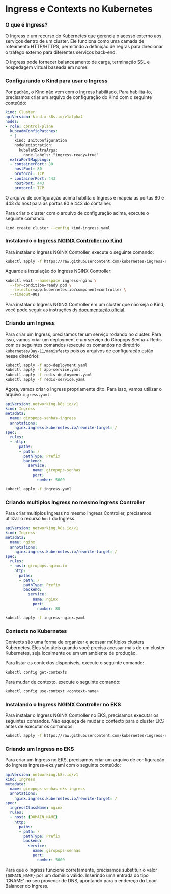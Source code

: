 # Ingress e Contexts no Kubernetes

### O que é Ingress?

O Ingress é um recurso do Kubernetes que gerencia o acesso externo aos serviços dentro de um cluster. Ele funciona como uma camada de roteamento HTTP/HTTPS, permitindo a definição de regras para direcionar o tráfego externo para diferentes serviços back-end.

O Ingress pode fornecer balanceamento de carga, terminação SSL e hospedagem virtual baseada em nome.

### Configurando o Kind para usar o Ingress

Por padrão, o Kind não vem com o Ingress habilitado. Para habilitá-lo, precisamos criar um arquivo de configuração do Kind com o seguinte conteúdo:

```yaml
kind: Cluster
apiVersion: kind.x-k8s.io/v1alpha4
nodes:
- role: control-plane
  kubeadmConfigPatches:
  - |
    kind: InitConfiguration
    nodeRegistration:
      kubeletExtraArgs:
        node-labels: "ingress-ready=true"
  extraPortMappings:
  - containerPort: 80
    hostPort: 80
    protocol: TCP
  - containerPort: 443
    hostPort: 443
    protocol: TCP
```

O arquivo de configuração acima habilita o Ingress e mapeia as portas 80 e 443 do host para as portas 80 e 443 do container.

Para criar o cluster com o arquivo de configuração acima, execute o seguinte comando:

```bash
kind create cluster --config kind-ingress.yaml
```

### Instalando o [Ingress NGINX Controller no Kind](https://kind.sigs.k8s.io/docs/user/ingress/#ingress-nginx)

Para instalar o Ingress NGINX Controller, execute o seguinte comando:

```bash
kubectl apply -f https://raw.githubusercontent.com/kubernetes/ingress-nginx/main/deploy/static/provider/kind/deploy.yaml
```

Aguarde a instalação do Ingress NGINX Controller:

```bash
kubectl wait --namespace ingress-nginx \
  --for=condition=ready pod \
  --selector=app.kubernetes.io/component=controller \
  --timeout=90s
```

Para instalar o Ingress NGINX Controller em um cluster que não seja o Kind, você pode seguir as instruções ds [documentação oficial](https://kubernetes.github.io/ingress-nginx/deploy/).

### Criando um Ingress

Para criar um Ingress, precisamos ter um serviço rodando no cluster. Para isso, vamos criar um deployment e um serviço do Giropops Senha + Redis com os seguintes comandos (execute os comandos no diretório `kubernetes/Day-11/manisfests` pois os arquivos de configuração estão nesse diretório):

```bash
kubectl apply -f app-deployment.yaml
kubectl apply -f app-service.yaml
kubectl apply -f redis-deployment.yaml
kubectl apply -f redis-service.yaml
```

Agora, vamos criar o Ingress propriamente dito. Para isso, vamos utilizar o arquivo `ingress.yaml`:

```yaml
apiVersion: networking.k8s.io/v1
kind: Ingress
metadata:
  name: giropops-senhas-ingress
  annotations:
    nginx.ingress.kubernetes.io/rewrite-target: /
spec:
  rules:
  - http:
      paths:
      - path: /
        pathType: Prefix
        backend:
          service:
            name: giropops-senhas
            port:
              number: 5000
```

```bash
kubectl apply -f ingress.yaml
```

### Criando multiplos Ingress no mesmo Ingress Controller

Para criar multiplos Ingress no mesmo Ingress Controller, precisamos utilizar o recurso `host` do Ingress.

```yaml
apiVersion: networking.k8s.io/v1
kind: Ingress
metadata:
  name: nginx
  annotations:
    nginx.ingress.kubernetes.io/rewrite-target: /
spec:
  rules:
  - host: giropops.nginx.io
    http:
      paths:
      - path: /
        pathType: Prefix
        backend:
          service:
            name: nginx
            port:
              number: 80
```

```bash
kubectl apply -f ingress-nginx.yaml
```

### Contexts no Kubernetes

Contexts são uma forma de organizar e acessar múltiplos clusters Kubernetes. Eles são úteis quando você precisa acessar mais de um cluster Kubernetes, seja localmente ou em um ambiente de produção.

Para listar os contextos disponíveis, execute o seguinte comando:

```bash
kubectl config get-contexts
```

Para mudar de contexto, execute o seguinte comando:

```bash
kubectl config use-context <context-name>
```

### Instalando o Ingress NGINX Controller no EKS

Para instalar o Ingress NGINX Controller no EKS, precisamos executar os seguintes comandos. Não esqueça de mudar o contexto para o cluster EKS antes de executar os comandos:

```bash
kubectl apply -f https://raw.githubusercontent.com/kubernetes/ingress-nginx/controller-v0.44.0/deploy/static/provider/aws/deploy.yaml
```

### Criando um Ingress no EKS

Para criar um Ingress no EKS, precisamos criar um arquivo de configuração do Ingress ingress-eks.yaml com o seguinte conteúdo:

```yaml
apiVersion: networking.k8s.io/v1
kind: Ingress
metadata:
  name: giropops-senhas-eks-ingress
  annotations:
    nginx.ingress.kubernetes.io/rewrite-target: /
spec:
  ingressClassName: nginx
  rules:
  - host: {DOMAIN_NAME}
    http:
      paths:
      - path: /
        pathType: Prefix
        backend:
          service:
            name: giropops-senhas
            port:
              number: 5000
```

Para que o Ingress funcione corretamente, precisamos substituir o valor `{DOMAIN_NAME}` por um domínio válido. Inserindo uma entrada do tipo 'CNAME' no seu provedor de DNS, apontando para o endereço do Load Balancer do Ingress. 
